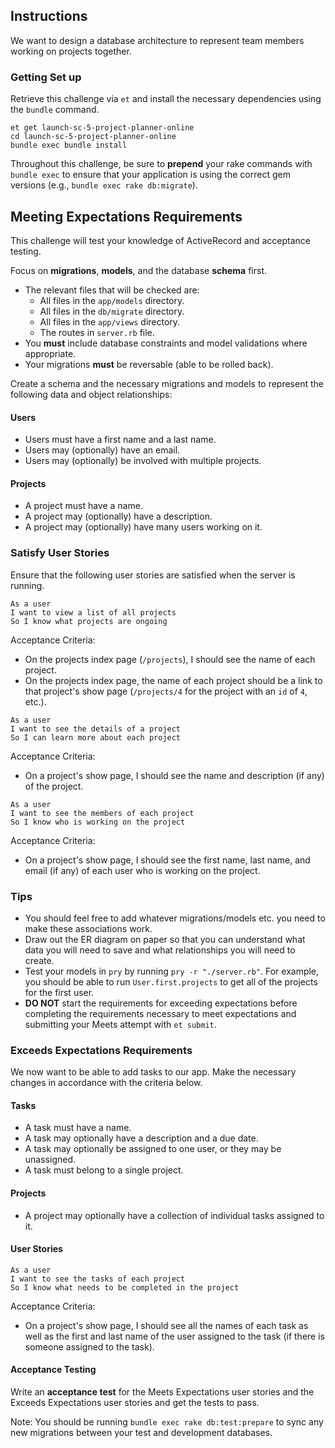 ## Instructions

We want to design a database architecture to represent team members working on projects together.

### Getting Set up

Retrieve this challenge via `et` and install the necessary dependencies using the `bundle` command.

```no-highlight
et get launch-sc-5-project-planner-online
cd launch-sc-5-project-planner-online
bundle exec bundle install
```

Throughout this challenge, be sure to **prepend** your rake commands with `bundle exec` to ensure that your application is using the correct gem versions (e.g., `bundle exec rake db:migrate`).

## Meeting Expectations Requirements

This challenge will test your knowledge of ActiveRecord and acceptance testing.

Focus on **migrations**, **models**, and the database **schema** first.

* The relevant files that will be checked are:
  - All files in the `app/models` directory.
  - All files in the `db/migrate` directory.
  - All files in the `app/views` directory.
  - The routes in `server.rb` file.
* You **must** include database constraints and model validations where appropriate.
* Your migrations **must** be reversable (able to be rolled back). 

Create a schema and the necessary migrations and models to represent the following data and object relationships:

#### Users

* Users must have a first name and a last name.
* Users may (optionally) have an email.
* Users may (optionally) be involved with multiple projects.

#### Projects

* A project must have a name.
* A project may (optionally) have a description.
* A project may (optionally) have many users working on it.

### Satisfy User Stories
Ensure that the following user stories are satisfied when the server is running.

```no-highlight
As a user
I want to view a list of all projects
So I know what projects are ongoing
```

Acceptance Criteria:

* On the projects index page (`/projects`), I should see the name of each project.
* On the projects index page, the name of each project should be a link to that project's show page (`/projects/4` for the project with an `id` of `4`, etc.).

```no-highlight
As a user
I want to see the details of a project
So I can learn more about each project
```

Acceptance Criteria:

* On a project's show page, I should see the name and description (if any) of the project.

```no-highlight
As a user
I want to see the members of each project
So I know who is working on the project
```

Acceptance Criteria:

* On a project's show page, I should see the first name, last name, and email (if any) of each user who is working on the project.

### Tips

* You should feel free to add whatever migrations/models etc. you need to make these associations work.
* Draw out the ER diagram on paper so that you can understand what data you will need to save and what relationships you will need to create.
* Test your models in `pry` by running `pry -r "./server.rb"`. For example, you should be able to run `User.first.projects` to get all of the projects for the first user.
* **DO NOT** start the requirements for exceeding expectations before completing the requirements necessary to meet expectations and submitting your Meets attempt with `et submit`.

### Exceeds Expectations Requirements

We now want to be able to add tasks to our app. Make the necessary changes in accordance with the criteria below.

#### Tasks

* A task must have a name.
* A task may optionally have a description and a due date.
* A task may optionally be assigned to one user, or they may be unassigned.
* A task must belong to a single project.

#### Projects

* A project may optionally have a collection of individual tasks assigned to it.

#### User Stories


```no-highlight
As a user
I want to see the tasks of each project
So I know what needs to be completed in the project
```

Acceptance Criteria:

* On a project's show page, I should see all the names of each task as well as the first and last name of the user assigned to the task (if there is someone assigned to the task).

#### Acceptance Testing

Write an **acceptance test** for the Meets Expectations user stories and the Exceeds Expectations user stories and get the tests to pass.

Note: You should be running `bundle exec rake db:test:prepare` to sync any new migrations between your test and development databases.
